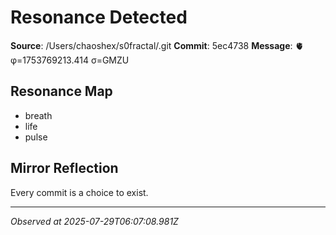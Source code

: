 # Resonance Detected

**Source**: /Users/chaoshex/s0fractal/.git
**Commit**: 5ec4738
**Message**: 🫀 φ=1753769213.414 σ=GMZU 

## Resonance Map
- breath
- life
- pulse

## Mirror Reflection
Every commit is a choice to exist.

---
*Observed at 2025-07-29T06:07:08.981Z*
